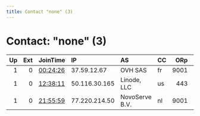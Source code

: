 ```yaml
---
title: Contact "none" (3)
---
```


# Contact: "none" (3)

|   Up |   Ext | JoinTime                                                                                   | IP            | AS             | CC   |   ORp |   Dirp | OS    | Version   | Nickname        |   eFamMembers |
|-----:|------:|:-------------------------------------------------------------------------------------------|:--------------|:---------------|:-----|------:|-------:|:------|:----------|:----------------|--------------:|
|    1 |     0 | [00:24:26](https://atlas.torproject.org/#details/DCCAE456AC364A322A5963B915BD644AFDB72325) | 37.59.12.67   | OVH SAS        | fr   |  9001 |      0 | Linux | 0.3.1.9   | none            |             1 |
|    1 |     0 | [12:38:11](https://atlas.torproject.org/#details/B1878B963F312B1CC86AE70E131D0AFCDD74B42D) | 50.116.30.165 | Linode, LLC    | us   |   443 |      0 | Linux | 0.3.2.9   | tortheinternetd |             1 |
|    1 |     0 | [21:55:59](https://atlas.torproject.org/#details/83DC47D804E2896B15C30A3D5566304FF477D4C3) | 77.220.214.50 | NovoServe B.V. | nl   |  9001 |      0 | Linux | 0.2.5.16  | none            |             1 |
